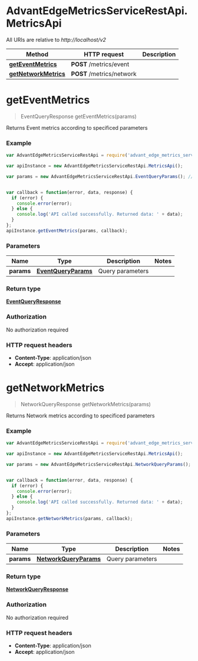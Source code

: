 # AdvantEdgeMetricsServiceRestApi.MetricsApi

All URIs are relative to *http://localhost/v2*

Method | HTTP request | Description
------------- | ------------- | -------------
[**getEventMetrics**](MetricsApi.md#getEventMetrics) | **POST** /metrics/event | 
[**getNetworkMetrics**](MetricsApi.md#getNetworkMetrics) | **POST** /metrics/network | 


<a name="getEventMetrics"></a>
# **getEventMetrics**
> EventQueryResponse getEventMetrics(params)



Returns Event metrics according to specificed parameters

### Example
```javascript
var AdvantEdgeMetricsServiceRestApi = require('advant_edge_metrics_service_rest_api');

var apiInstance = new AdvantEdgeMetricsServiceRestApi.MetricsApi();

var params = new AdvantEdgeMetricsServiceRestApi.EventQueryParams(); // EventQueryParams | Query parameters


var callback = function(error, data, response) {
  if (error) {
    console.error(error);
  } else {
    console.log('API called successfully. Returned data: ' + data);
  }
};
apiInstance.getEventMetrics(params, callback);
```

### Parameters

Name | Type | Description  | Notes
------------- | ------------- | ------------- | -------------
 **params** | [**EventQueryParams**](EventQueryParams.md)| Query parameters | 

### Return type

[**EventQueryResponse**](EventQueryResponse.md)

### Authorization

No authorization required

### HTTP request headers

 - **Content-Type**: application/json
 - **Accept**: application/json

<a name="getNetworkMetrics"></a>
# **getNetworkMetrics**
> NetworkQueryResponse getNetworkMetrics(params)



Returns Network metrics according to specificed parameters

### Example
```javascript
var AdvantEdgeMetricsServiceRestApi = require('advant_edge_metrics_service_rest_api');

var apiInstance = new AdvantEdgeMetricsServiceRestApi.MetricsApi();

var params = new AdvantEdgeMetricsServiceRestApi.NetworkQueryParams(); // NetworkQueryParams | Query parameters


var callback = function(error, data, response) {
  if (error) {
    console.error(error);
  } else {
    console.log('API called successfully. Returned data: ' + data);
  }
};
apiInstance.getNetworkMetrics(params, callback);
```

### Parameters

Name | Type | Description  | Notes
------------- | ------------- | ------------- | -------------
 **params** | [**NetworkQueryParams**](NetworkQueryParams.md)| Query parameters | 

### Return type

[**NetworkQueryResponse**](NetworkQueryResponse.md)

### Authorization

No authorization required

### HTTP request headers

 - **Content-Type**: application/json
 - **Accept**: application/json

